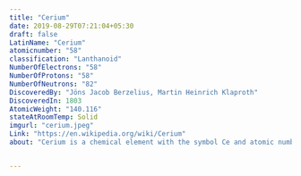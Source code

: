 ```yaml
---
title: "Cerium"
date: 2019-08-29T07:21:04+05:30
draft: false
LatinName: "Cerium"
atomicnumber: "58"
classification: "Lanthanoid"
NumberOfElectrons: "58"
NumberOfProtons: "58"
NumberOfNeutrons: "82" 
DiscoveredBy: "Jöns Jacob Berzelius, Martin Heinrich Klaproth" 
DiscoveredIn: 1803
AtomicWeight: "140.116"
stateAtRoomTemp: Solid
imgurl: "cerium.jpeg"
Link: "https://en.wikipedia.org/wiki/Cerium"
about: "Cerium is a chemical element with the symbol Ce and atomic number 58. Cerium is a soft, ductile and silvery-white metal that tarnishes when exposed to air, and it is soft enough to be cut with a knife. Cerium is the second element in the lanthanide series, and while it often shows the +3 oxidation state characteristic of the series, it also exceptionally has a stable +4 state that does not oxidize water. It is also considered one of the rare-earth elements. Cerium has no biological role in humans and is not very toxic."


---
```


